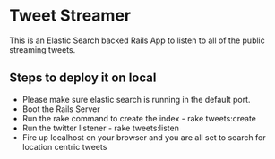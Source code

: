 Tweet Streamer
======================================

This is an Elastic Search backed Rails App to listen to all of the public streaming tweets.

Steps to deploy it on local
----------------------------
* Please make sure elastic search is running in the default port.
* Boot the Rails Server
* Run the rake command to create the index - rake tweets:create
* Run the twitter listener - rake tweets:listen
* Fire up localhost on your browser and you are all set to search for location centric tweets

  
